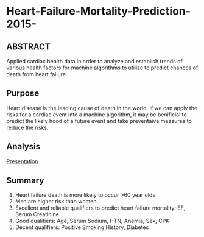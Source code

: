 # Heart-Failure-Mortality-Prediction-2015-

## ABSTRACT

Applied cardiac health data in order to analyze and establish trends of various health factors for machine algorithms to utilize to predict chances of death from heart failure. 

## Purpose 

Heart disease is the leading cause of death in the world. If we can apply the risks for a cardiac event into a machine algorithm, it may be benificial to predict the likely hood of a future event and take preventaive measures to reduce the risks. 

## Analysis

<a href="https://github.com/Kishp92/Heart-Failure-Mortality-Prediction-/blob/5375824b7ff99efef0fcda1980d7992d5f796eb3/Heart%20Failure%20Mortality%20Prediction%20Presentation.pdf">Presentation</a>


## Summary

1. Heart failure death is more likely to occur >60 year olds
2. Men are higher risk than women.
3. Excellent and reliable qualifiers to predict heart failure mortality:
EF, Serum Creatinine
4. Good qualifiers:
Age,  Serum Sodium, HTN, Anemia, Sex, CPK
5. Decent qualifiers: 
Positive Smoking History, Diabetes

